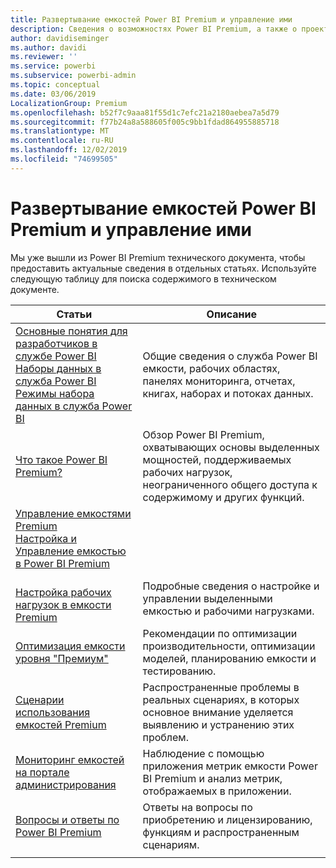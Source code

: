 ```yaml
---
title: Развертывание емкостей Power BI Premium и управление ими
description: Сведения о возможностях Power BI Premium, а также о проектировании, развертывании, отслеживании и устранении неполадок масштабируемых решений.
author: davidiseminger
ms.author: davidi
ms.reviewer: ''
ms.service: powerbi
ms.subservice: powerbi-admin
ms.topic: conceptual
ms.date: 03/06/2019
LocalizationGroup: Premium
ms.openlocfilehash: b52f7c9aaa81f55d1c7efc21a2180aebea7a5d79
ms.sourcegitcommit: f77b24a8a588605f005c9bb1fdad864955885718
ms.translationtype: MT
ms.contentlocale: ru-RU
ms.lasthandoff: 12/02/2019
ms.locfileid: "74699505"
---
```

# <a name="deploying-and-managing-power-bi-premium-capacities"></a>Развертывание емкостей Power BI Premium и управление ими

Мы уже вышли из Power BI Premium технического документа, чтобы предоставить актуальные сведения в отдельных статьях. Используйте следующую таблицу для поиска содержимого в техническом документе. 

| Статьи | Описание |
|-----|----|
| [Основные понятия для разработчиков в службе Power BI](service-basic-concepts.md)</br>[Наборы данных в служба Power BI](service-datasets-understand.md)</br>[Режимы набора данных в служба Power BI](service-dataset-modes-understand.md) | Общие сведения о служба Power BI емкости, рабочих областях, панелях мониторинга, отчетах, книгах, наборах и потоках данных. |
| [Что такое Power BI Premium?](service-premium-what-is.md) | Обзор Power BI Premium, охватывающих основы выделенных мощностей, поддерживаемых рабочих нагрузок, неограниченного общего доступа к содержимому и других функций.  |
| [Управление емкостями Premium](service-premium-capacity-manage.md)</br>[Настройка и Управление емкостью в Power BI Premium](service-admin-premium-manage.md)
</br>[Настройка рабочих нагрузок в емкости Premium](service-admin-premium-workloads.md) | Подробные сведения о настройке и управлении выделенными емкостью и рабочими нагрузками. |
| [Оптимизация емкости уровня "Премиум"](service-premium-capacity-optimize.md) | Рекомендации по оптимизации производительности, оптимизации моделей, планированию емкости и тестированию. |
| [Сценарии использования емкостей Premium](service-premium-capacity-scenarios.md) | Распространенные проблемы в реальных сценариях, в которых основное внимание уделяется выявлению и устранению этих проблем. |
| [Мониторинг емкостей на портале администрирования](service-admin-premium-monitor-portal.md) | Наблюдение с помощью приложения метрик емкости Power BI Premium и анализ метрик, отображаемых в приложении. |
| [Вопросы и ответы по Power BI Premium](service-premium-faq.md) | Ответы на вопросы по приобретению и лицензированию, функциям и распространенным сценариям. |
| | |
